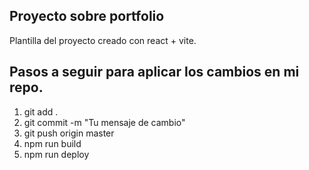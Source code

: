 ## Proyecto sobre portfolio

Plantilla del proyecto creado con react + vite.

## Pasos a seguir para aplicar los cambios en mi repo.

1. git add .
2. git commit -m "Tu mensaje de cambio"
3. git push origin master
4. npm run build
5. npm run deploy